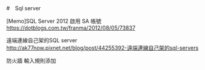#　Sql server


[Memo]SQL Server 2012 啟用 SA 帳號
https://dotblogs.com.tw/franma/2012/08/05/73837

遠端連線自己架的SQL server
http://ak77now.pixnet.net/blog/post/44255392-遠端連線自己架的sql-servers

防火牆
輸入規則添加

